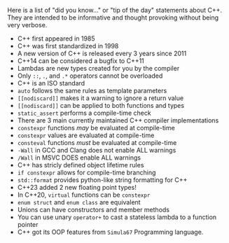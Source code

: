 Here is a list of "did you know..." or "tip of the day" statements about C++. They are intended to be informative and thought provoking without being very verbose.

* C++ first appeared in 1985
* C++ was first standardized in 1998
* A new version of C++ is released every 3 years since 2011
* C++14 can be considered a bugfix to C++11
* Lambdas are new types created for you by the compiler
* Only `::`, `.`, and `.*` operators cannot be overloaded
* C++ is an ISO standard
* `auto` follows the same rules as template parameters
* `[[nodiscard]]` makes it a warning to ignore a return value
* `[[nodiscard]]` can be applied to both functions and types
* `static_assert` performs a compile-time check
* There are 3 main currently maintained C++ compiler implementations
* `constexpr` functions *may* be evaluated at compile-time
* `constexpr` values are evaluated at compile-time
* `consteval` functions *must* be evaluated at compile-time
* `-Wall` in GCC and Clang does not enable ALL warnings
* `/Wall` in MSVC DOES enable ALL warnings
* C++ has stricly defined object lifetime rules
* `if constexpr` allows for compile-time branching
* `std::format` provides python-like string formatting for C++
* C++23 added 2 new floating point types!
* In C++20, `virtual` functions can be `constexpr`
* `enum struct` and `enum class` are equivalent
* Unions can have constructors and member methods
* You can use unary `operator+` to cast a stateless lambda to a function pointer
* C++ got its OOP features from `Simula67` Programming language. 
